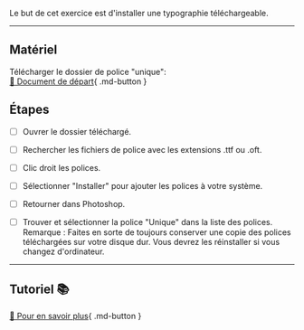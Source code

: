 <style>.md-footer{display:none;}</style>
<style>.md-Headher{display:none;}</style>

Le but de cet exercice est d'installer une typographie téléchargeable.
***  

## Matériel
Télécharger le dossier de police "unique":      
[📁 Document de départ](https://cmontmorency365-my.sharepoint.com/:f:/g/personal/flpilote_cmontmorency_qc_ca/EjI_vOcd3nNJoxX-YMvtzr0BvAJGrpnArev0RWH74MjVwQ?e=veL2bB){ .md-button }   <br>



## Étapes

- [ ] Ouvrer le dossier téléchargé.
- [ ] Rechercher les fichiers de police avec les extensions .ttf ou .oft.
- [ ] Clic droit les polices.
- [ ] Sélectionner "Installer" pour ajouter les polices à votre système.
- [ ] Retourner dans Photoshop.
- [ ] Trouver et sélectionner la police "Unique" dans la liste des polices.
Remarque : Faites en sorte de toujours conserver une copie des polices téléchargées sur votre disque dur. Vous devrez les réinstaller si vous changez d'ordinateur.


***  
## Tutoriel 📚
[📖 Pour en savoir plus](https://cmontmorency365-my.sharepoint.com/:v:/g/personal/flpilote_cmontmorency_qc_ca/EY9E_od0N_RAkXPuA25134QB1Md_l5bCWuzIIHh7N-I7fw?nav=eyJyZWZlcnJhbEluZm8iOnsicmVmZXJyYWxBcHAiOiJPbmVEcml2ZUZvckJ1c2luZXNzIiwicmVmZXJyYWxBcHBQbGF0Zm9ybSI6IldlYiIsInJlZmVycmFsTW9kZSI6InZpZXciLCJyZWZlcnJhbFZpZXciOiJNeUZpbGVzTGlua0NvcHkifX0&e=jo6Cug){ .md-button }   <br>





